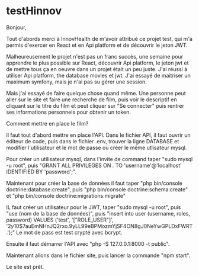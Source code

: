 # testHinnov

Bonjour,

Tout d'abords merci à InnovHealth de m'avoir attribué ce projet test, qui m'a permis d'exercer en React et en Api platform
et de découvrir le jeton JWT.

Malheureusement le projet n'est pas un franc succès, une semaine pour apprendre le plus possible sur React, découvrir Api
platform, le jeton jwt et de mettre tous ça en oeuvre dans un projet était un peu juste.
J'ai réussi à utiliser Api platform, the database movies et jwt.
J'ai essayé de maitriser un maximum symfony, mais je n'ai pas su gérer une session.

Mais j'ai essayé de faire quelque chose quand même.
Une personne peut aller sur le site et faire une recherche de film, puis voir le descriptif en cliquant sur le titre du film et
peut cliquer sur "Se connecter" puis rentrer ses informations personnels pour obtenir un token.

Comment mettre en place le film?

Il faut tout d'abord mettre en place l'API.
Dans le fichier API, il faut ouvrir un éditeur de code, puis dans le fichier .env, trouver la ligne DATABASE et modifier
l'utilisateur et le mot de passe ou créer le même utlisateur mysql.

Pour créer un utilisateur mysql, dans l'invite de command taper "sudo mysql -u root", puis "GRANT ALL PRIVILEGES ON *.* TO 'username'@'localhost' IDENTIFIED BY 'password';".

Maintenant pour créer la base de données il faut taper "php bin/console doctrine:database:create",
puis "php bin/console doctrine:schema:create" et "php bin/console doctrine:migrations:migrate"

IL faut créer un utilisateur pour le JWT, taper "sudo mysql -u root", puis "use (nom de la base de données)", puis 
"insert into user (username, roles, password) VALUES ('test', '["ROLE_USER"]', '$2y$10$7auEmNHnJQ2rxo.9yLL99eBPMozmYjSF4ON8gJ0NeYwGPLDxFWRT.');"
Le mot de pass est test crypté avec bcrypt.

Ensuite il faut démarrer l'API avec "php -S 127.0.0.1:8000 -t public".

Maintenant allons dans le fichier site, puis lancer la commande "npm start".

Le site est prêt.
